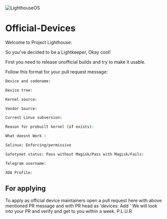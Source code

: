 ![LighthouseOS](https://raw.githubusercontent.com/lighthouse-os/Official-Devices/raft/Project_Lighthouse.png)
# Official-Devices
Welcome to Project Lighthouse: 

So you've decided to be a Lightkeeper, Okay cool!

First you need to release unofficial builds and try to make it usable.

Follow this format for your pull request message:

```bash
Device and codename: 

Device tree:

Kernel source:

Vendor Source:

Current Linux subversion:

Reason for prebuilt kernel (if exists):

What doesnt Work :  

Selinux: Enforcing/permissive

Safetynet status: Pass without Magisk/Pass with Magisk/Fails:

Telegram username:

XDA Profile:
```

## For applying
To apply as official device maintainers open a pull request here with above mentioned PR message and with PR head as 'devices: Add <device-name>'
We will look into your PR and verify and get to you within a week.
P.L.U.R
